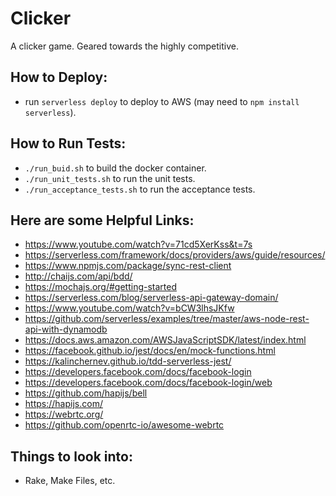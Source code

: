 # Clicker
A clicker game. Geared towards the highly competitive.

## How to Deploy:
- run `serverless deploy` to deploy to AWS (may need to `npm install serverless`).
 
## How to Run Tests:
- `./run_buid.sh` to build the docker container.
- `./run_unit_tests.sh` to run the unit tests.
- `./run_acceptance_tests.sh` to run the acceptance tests.

## Here are some Helpful Links:
- https://www.youtube.com/watch?v=71cd5XerKss&t=7s
- https://serverless.com/framework/docs/providers/aws/guide/resources/
- https://www.npmjs.com/package/sync-rest-client
- http://chaijs.com/api/bdd/
- https://mochajs.org/#getting-started
- https://serverless.com/blog/serverless-api-gateway-domain/
- https://www.youtube.com/watch?v=bCW3lhsJKfw  
- https://github.com/serverless/examples/tree/master/aws-node-rest-api-with-dynamodb
- https://docs.aws.amazon.com/AWSJavaScriptSDK/latest/index.html
- https://facebook.github.io/jest/docs/en/mock-functions.html
- https://kalinchernev.github.io/tdd-serverless-jest/
- https://developers.facebook.com/docs/facebook-login
- https://developers.facebook.com/docs/facebook-login/web
- https://github.com/hapijs/bell
- https://hapijs.com/
- https://webrtc.org/
- https://github.com/openrtc-io/awesome-webrtc

## Things to look into:
- Rake, Make Files, etc.

